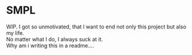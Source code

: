 # SMPL
WIP. I got so unmotivated, that I want to end not only this project but also my life.  
No matter what I do, I always suck at it.  
Why am i writing this in a readme....
